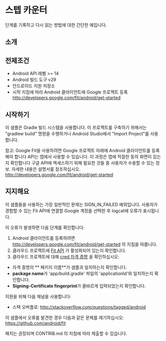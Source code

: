 스텝 카운터
============

단계를 기록하고 다시 읽는 방법에 대한 간단한 예입니다.

소개
------------

전제조건
--------------

- Android API 레벨 >= 14
- Android 빌드 도구 v29
- 안드로이드 지원 저장소
- 시작 지침에 따라 Android 클라이언트에 Google 프로젝트 등록
  http://developers.google.com/fit/android/get-started

시작하기
---------------
이 샘플은 Gradle 빌드 시스템을 사용합니다. 이 프로젝트를 구축하기 위해서는
"gradlew build" 명령을 수행하거나 Android Studio에서 "Import Project"를 사용합니다.

참고: Google Fit을 사용하려면 Google 프로젝트 아래에 Android 클라이언트를 등록해야 합니다
API는 앱에서 사용할 수 있습니다. 이 과정은 앱에 적절한 동의 화면이 있는지 확인합니다
구글 API에 액세스하기 위해 필요한 것들 중 사용자가 수용할 수 있는 정보.
자세한 내용은 설명서를 참조하십시오. http://developers.google.com/fit/android/get-started

지지해요
-------

이 샘플들을 사용하는 가장 일반적인 문제는 SIGN_IN_FAILED 예외입니다. 사용자가 경험할 수 있는
Fit API에 연결할 Google 계정을 선택한 후 logcat에 오류가 표시됩니다.

이 오류가 발생하면 다음 단계를 확인합니다:

1. Android 클라이언트를 등록하려면 http://developers.google.com/fit/android/get-started 의 지침을 따릅니다.
1. 클라우드 프로젝트에 [Fit API](https://console.developers.google.com/apis/api/fitness.googleapis.com/overview) 가 활성화되어 있는지 확인합니다.
1. 클라우드 프로젝트에 대해 [cred 자격 증명](https://console.developers.google.com/apis/api/fitness.googleapis.com/credentials) 을 확인하십시오:
- 자격 증명의 ** 패키지 이름**가 샘플과 일치하는지 확인합니다.
- **package name**가 'app/build.gradle' 파일의 'applicationId'와 일치하는지 확인합니다.
- **Signing-Certificate fingerprint**가 올바르게 입력되었는지 확인합니다.

지원을 위해 다음 채널을 사용합니다:

- 스택 오버플로: http://stackoverflow.com/questions/tagged/android

이 샘플에서 오류를 발견한 경우 다음과 같은 문제를 제기하십시오:
https://github.com/android/fit

패치는 권장되며 CONTRIB.md 의 지침에 따라 제출할 수 있습니다.